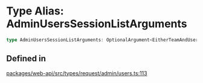 # Type Alias: AdminUsersSessionListArguments

```ts
type AdminUsersSessionListArguments: OptionalArgument<EitherTeamAndUserIDOrNeither & TokenOverridable & CursorPaginationEnabled>;
```

## Defined in

[packages/web-api/src/types/request/admin/users.ts:113](https://github.com/slackapi/node-slack-sdk/blob/7b348598b763c2b7545d1042b5f0429775cfa62c/packages/web-api/src/types/request/admin/users.ts#L113)
